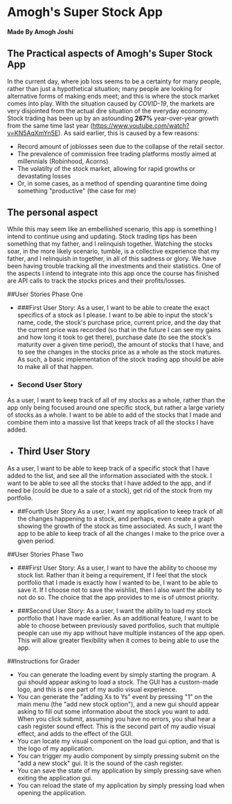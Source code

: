 # Amogh's Super Stock App

#### Made By Amogh Joshi

## The Practical aspects of Amogh's Super Stock App

In the current day, where job loss seems to be a certainty for many people, rather than just a hypothetical situation;
many people are looking for alternative forms of making ends meet; and this is where the stock market comes into play.
With the situation caused by *COVID-19*, the markets are very disjointed from the actual dire situation of the everyday
economy. Stock trading has been up by an astounding **267%** year-over-year growth from the same time last year 
(https://www.youtube.com/watch?v=KN5AqXmYn5E). As said earlier, this is caused by a few reasons:
- Record amount of joblosses seen due to the collapse of the retail sector.
- The prevalence of commission free trading platforms mostly aimed at millennials (Robinhood, Acorns)
- The volatilty of the stock market, allowing for rapid growths or devastating losses
- Or, in some cases, as a method of spending quarantine time doing something "productive" (the case for me)   

## The personal aspect

While this may seem like an embellished scenario, this app is something I intend to continue using and updating. Stock
trading tips has been something that my father, and I relinquish together. Watching the stocks soar, in the more likely 
scenario, tumble, is a collective experience that my father, and I relinquish in together, in all of this sadness or 
glory. We have been having trouble tracking all the investments and their statistics. One of the aspects I intend to
integrate into this app once the course has finished are API calls to track the stocks prices and their profits/losses.

##User Stories Phase One
- ###First User Story:
As a user, I want to be able to create the exact specifics of a stock as I please. I want to be able to input the 
stock's name, code, the stock's purchase price, current price, and the day that the current price was recorded (so that 
in the future I can see my gains and how long it took to get there), purchase date (to see the stock's maturity over a
given time period), the amount of stocks that I have, and to see the changes in the stocks price as a whole as the 
stock matures. As such, a basic implementation of the stock trading app should be able to make all of that happen.

- ### Second User Story
As a user, I want to keep track of all of my stocks as a whole, rather than the app only being focused around one 
specific stock, but rather a large variety of stocks as a whole. I want to be able to add of the stocks that I made and 
combine them into a massive list that keeps track of all the stocks I have added.

- ## Third User Story
As a user, I want to be able to keep track of a specific stock that I have added to the list, and see all the 
information associated with the stock. I want to be able to see all the stocks that I have added to the app, and if
need be (could be due to a sale of a stock), get rid of the stock from my portfolio.

- ##Fourth User Story
As a user, I want my application to keep track of all the changes happening to a stock, and perhaps, even create a graph
showing the growth of the stock as time associated. As such, I want the app to be able to keep track of all the changes
I make to the price over a given period.


##User Stories Phase Two
- ###First User Story:
As a user, I want to have the ability to choose my stock list. Rather than it being a requirement, If I feel that the 
stock portfolio that I made is exactly how I wanted to be, I want to be able to save it. If I choose not to save the 
wishlist, then I also want the ability to not do so. The choice that the app provides to me is of utmost priority.

- ###Second User Story:
As a user, I want the ability to load my stock portfolio that I have made earlier. As an additional feature, I want to 
be able to choose between previously saved portfolios, such that multiple people can use my app without have multiple 
instances of the app open. This will allow greater flexibility when it comes to being able to use the app.


##Instructions for Grader
- You can generate the loading event by simply starting the program. A gui should appear asking to load a stock. 
The GUI has a custom-made logo, and this is one part of my audio visual experience.
- You can generate the "adding Xs to Ys" event by pressing "1" on the main menu (the "add new stock option"), and a new
gui should appear asking to fill out some information about the stock you want to add. When you click submit, assuming 
you have no errors, you shal hear a cash register sound effect. This is the second part of my audio visual effect, and 
adds to the effect of the GUI.
- You can locate my visual component on the load gui option, and that is the logo of my application.
- You can trigger my audio component by simply pressing submit on the "add a new stock" gui. It is the sound of the cash 
register.
- You can save the state of my application by simply pressing save when exiting the application gui. 
- You can reload the state of my application by simply pressing load when opening the application.